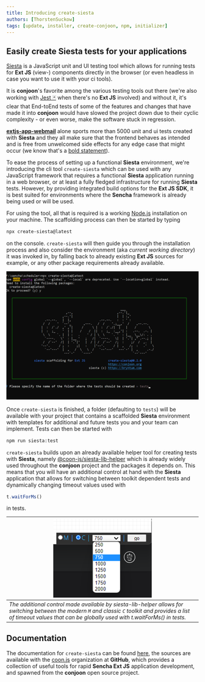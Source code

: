 ```yaml
---
title: Introducing create-siesta
authors: [ThorstenSuckow]
tags: [update, installer, create-conjoon, npm, initializer]
---
```


## Easily create Siesta tests for your applications

[Siesta](https://www.bryntum.com/products/siesta/) is a JavaScript unit and UI testing tool which allows for running tests for **Ext JS** (view-) components directly in the browser (or even headless in case you want to use it with your ci tools).

It is **conjoon**'s favorite among the various testing tools out there (we're also working with [Jest 🃏](https://jestjs.io/) when there's no **Ext JS** involved) and without it, it's clear that End-toEnd tests of some of the features and changes that have made it into **conjoon** would have slowed the project down due to their cyclic complexity - or even worse, make the software stuck in regression. 

[**extjs-app-webmail**](/docs/api/packages/@conjoon/extjs-app-webmail) alone sports more than 5000 unit and ui tests created with **Siesta** and they all make sure that the frontend behaves as intended and is free from unwelcomed side effects for any edge case that might occur (we know that's a [bold statement](https://dilbert.com/strip/2017-10-02?creator=Dilbert_Daily)).

To ease the process of setting up a functional **Siesta** environment, we're introducing the cli tool `create-siesta` which can be used with any JavaScript framework that requires a functional **Siesta** application running in a web browser, or at least a fully fledged infrastructure for running **Siesta** tests. However, by providing integrated build options for the **Ext JS SDK**, it is best suited for environments where the **Sencha** framework is already being used or will be used.

For using the tool, all that is required is a working [Node.js](https://node.js) installation on your machine. The scaffolding process can then be started by typing

```bash
npx create-siesta@latest
```

on the console. `create-siesta` will then guide you through the installation process and also consider the environment (aka _current working directory_) it was invoked in, by falling back to already existing **Ext JS** sources for example, or any other package requirements already available.

![](./img/create-siesta-cli.gif)


Once `create-siesta` is finished, a folder (defaulting to `tests`) will be available with your project that contains a scaffolded **Siesta** environment with templates for additional and future tests you and your team can implement. Tests can then be started with

```bash
npm run siesta:test
```

`create-siesta` builds upon an already available helper tool for creating tests with **Siesta**, namely [@coon-js/siesta-lib-helper](https://github.com/coon-js/siesta-lib-helper) which is already widely used throughout the **conjoon** project and the packages it depends on. This means that you will have an additional control at hand with the **Siesta** application that allows for switching between toolkit dependent tests and dynamically changing timeout values used with 

```javascript
t.waitForMs()
```

in tests.

| ![](./img/siesta-lib-helper-ctrl.png)                                                                                                                                                                                         |
|-------------------------------------------------------------------------------------------------------------------------------------------------------------------------------------------------------------------------------|
| _The additional control made available by siesta-lib-helper allows for switching between the modern `M` and classic `C` toolkit and provides a list of timeout values that can be globally used with t.waitForMs() in tests._ |

## Documentation
The documentation for `create-siesta` can be found [here](docs/api/misc/@coon-js/create-siesta), the sources are available with the [coon.js](https://github.com/coon-js) organization at **GitHub**, which provides a collection of useful tools for rapid **Sencha Ext JS** application development, and spawned from the **conjoon** open source project. 
